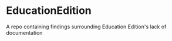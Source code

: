 # EducationEdition
A repo containing findings surrounding Education Edition's lack of documentation
